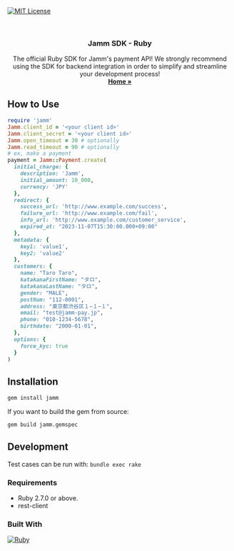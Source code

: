 [![MIT License][license-shield]][license-url]

<br />
<div align="center">
  <h3 align="center">Jamm SDK - Ruby</h3>
  <p align="center">
    The official Ruby SDK for Jamm's payment API! We strongly recommend using the SDK for backend integration in order to simplify and streamline your development process!
    <br />
    <a href="https://github.com/jamm-pay/ruby-sdk"><strong>Home »</strong></a>
    <br />
  </p>
</div>

## How to Use
```ruby
require 'jamm'
Jamm.client_id = '<your client id>'
Jamm.client_secret = '<your client id>'
Jamm.open_timeout = 30 # optionally
Jamm.read_timeout = 90 # optionally
# ex, make a payment
payment = Jamm::Payment.create(
  initial_charge: {
    description: 'Jamm',
    initial_amount: 10_000,
    currency: 'JPY'
  },
  redirect: {
    success_url: 'http://www.example.com/success',
    failure_url: 'http://www.example.com/fail',
    info_url: 'http://www.example.com/customer_service',
    expired_at: "2023-11-07T15:30:00.000+09:00"
  },
  metadata: {
    key1: 'value1',
    key2: 'value2'
  },
  customers: {
    name: "Taro Taro",
    katakanaFirstName: "タロ",
    katakanaLastName: "タロ",
    gender: "MALE",
    postNum: "112-0001",
    address: "東京都渋谷区１−１−１",
    email: "test@jamm-pay.jp",
    phone: "010-1234-5678",
    birthdate: "2000-01-01",
  },
  options: {
    force_kyc: true
  }
)
```

## Installation
```sh
gem install jamm
```
If you want to build the gem from source:
```sh
gem build jamm.gemspec
```

## Development
Test cases can be run with: `bundle exec rake`

### Requirements
* Ruby 2.7.0 or above.
* rest-client

### Built With

[![Ruby][Ruby.com]][Ruby-url]

[license-shield]: https://img.shields.io/badge/license-MIT-blue?style=for-the-badge
[issues-url]: https://github.com/jamm-pay/Jamm-SDK-Ruby/issues
[license-url]: https://github.com/jamm-pay/Jamm-SDK-Ruby/blob/main/LICENSE
[Ruby.com]: https://img.shields.io/badge/ruby-820C02?style=for-the-badge&logo=ruby&logoColor=white
[Ruby-url]: https://ruby-lang.org/en
